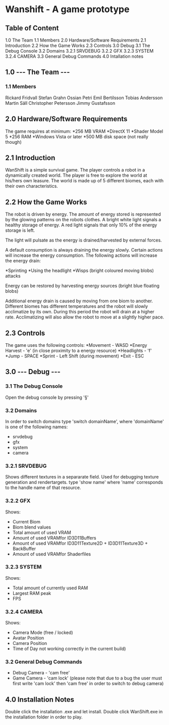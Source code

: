 # Wanshift - A game prototype

## Table of Content
1.0 The Team
1.1 Members
2.0 Hardware/Software Requirements
2.1 Introduction
2.2 How the Game Works
2.3 Controls
3.0 Debug
3.1 The Debug Console
3.2 Domains
	3.2.1 SRVDEBUG
	3.2.2 GFX
	3.2.3 SYSTEM
	3.2.4 CAMERA
3.3 General Debug Commands
4.0 Intallation notes

## 1.0 --- The Team ---

### 1.1 Members
Rickard Fridvall
Stefan Grahn
Ossian Petri
Emil Bertilsson
Tobias Andersson
Martin Säll
Christopher Petersson
Jimmy Gustafsson

## 2.0 Hardware/Software Requirements
The game requires at minimum:
*256 MB VRAM
*DirectX 11
*Shader Model 5
*256 RAM
*Windows Vista or later
*500 MB disk space (not really though)

## 2.1 Introduction
WanShift is a simple survival game. The player controls a robot
in a dynamically created world. The player is free to explore the
world at his/hers own leasure. The world is made up of 5 different
biomes, each with their own characteristics.

## 2.2 How the Game Works
The robot is driven by energy. The amount of energy stored is represented
by the glowing patterns on the robots clothes. A bright white light signals
a healthy storage of energy. A red light signals that only 10% of the energy
storage is left.

The light will pulsate as the energy is drained/harvested by external forces.

A default consumption is always draining the energy slowly. Certain actions
will increase the energy consumption. The following actions will increase
the energy drain:

*Sprinting
*Using the headlight
*Wisps (bright coloured moving blobs) attacks

Energy can be restored by harvesting energy sources (bright blue floating blobs)

Additional energy drain is caused by moving from one biom to another. Different
biomes has different temperatures and the robot will slowly acclimatize by its own.
During this period the robot will drain at a higher rate. Acclimatizing will also 
allow the robot to move at a slightly higher pace.


## 2.3 Controls
The game uses the following controls:
*Movement - WASD
*Energy Harvest - 'e' (in close proximity to a energy resource)
*Headlights - 'f'
*Jump - SPACE
*Sprint - Left Shift (during movement)
*Exit - ESC

## 3.0 --- Debug ---

### 3.1 The Debug Console
Open the debug console by pressing '§'

### 3.2 Domains
In order to switch domains type 'switch domainName', where 'domainName' is one of
the following names:
* srvdebug
* gfx
* system
* camera

### 3.2.1 SRVDEBUG
Shows different textures in a separarate field. Used for debugging texture generation
and rendertargets. type 'show name' where 'name' corresponds to the handle name of that
resource.

### 3.2.2 GFX
Shows:
* Current Biom
* Biom blend values
* Total amount of used VRAM
* Amount of used VRAMfor ID3D11Buffers
* Amount of used VRAMfor ID3D11Texture2D + ID3D11Texture3D + BackBuffer
* Amount of used VRAMfor Shaderfiles

### 3.2.3 SYSTEM
Shows:
* Total amount of currently used RAM
* Largest RAM peak
* FPS

### 3.2.4 CAMERA
Shows:
* Camera Mode (free / locked)
* Avatar Position
* Camera Position
* Time of Day not working correctly in the current build)

### 3.2 General Debug Commands
* Debug Camera - 'cam free'
* Game Camera - 'cam lock'
(please note that due to a bug the user must first write 'cam lock' then
'cam free' in order to switch to debug camera)

## 4.0 Installation Notes
Double click the installation .exe and let install. Double click WanShift.exe in
the installation folder in order to play.
